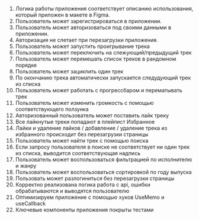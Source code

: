 1. Логика работы приложения соответствует описанию использования, который приложен в макете в Figma.
2. Пользователь может зарегистрироваться в приложении.
3. Пользователь может авторизоваться под своими данными в приложении. 
4. Авторизация не слетает при перезагрузки приложения.
5. Пользователь может запустить проигрывание трека
6. Пользователь может переключить на слежующий/предыдущий трек
7. Пользователь может перемешать список треков в рандомном порядке
8. Пользователь может зациклить один трек
9. По окончанию трека автоматически запускается следудующий трек из списка
10. Пользователь может работать с прогрессбаром и перематывать трек
11. Пользователь может изменить громкость с помощью соответствующего ползунка
12. Авторизованный пользователь может поставить лайк треку
13. Все лайкнутые треки попадают в плейлист Избранное
14. Лайки и удаление лайков / добавление / удаление трека из избранного происходит без перезагрузки страницы
15. Пользователь может найти трек с помощью поиска
16. Если запросу пользователя в поиске не соответствует ни один трек из списка, выводится соответствующая надпись
17. Пользователь может воспользоваться фильтрацией по исполнителю и жанру
18. Пользователь может воспользоваться сортировкой по году выпуска
19. Пользовать может разлогиниться без перезагрузки страницы
20. Корректно реализована логика работа с api, ошибки обрабатываются и выводятся пользователю
21. Оптимизируем приложение с помощью хуков UseMemo и useCallback
22. Ключевые компоненты приложения покрыты тестами
